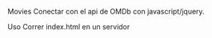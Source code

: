 Movies
    Conectar con el api de OMDb con javascript/jquery.

Uso
    Correr index.html en un servidor